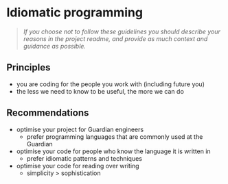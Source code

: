 # Idiomatic programming

> _If you choose not to follow these guidelines you should describe your reasons in the project readme, and provide as much context and guidance as possible._

## Principles

-   you are coding for the people you work with (including future you)
-   the less we need to know to be useful, the more we can do

## Recommendations

-   optimise your project for Guardian engineers
    -   prefer programming languages that are commonly used at the Guardian
-   optimise your code for people who know the language it is written in
    -   prefer idiomatic patterns and techniques
-   optimise your code for reading over writing
    - simplicity > sophistication
